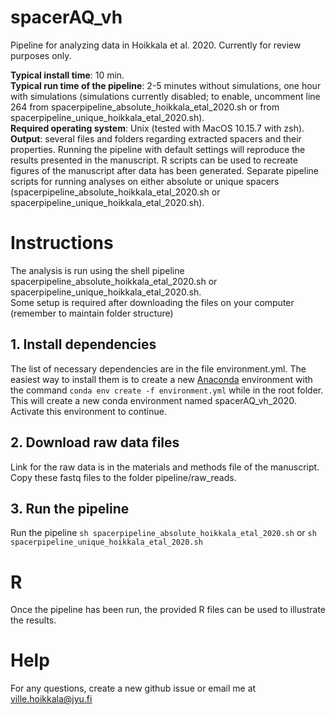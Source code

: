 # spacerAQ_vh
Pipeline for analyzing data in Hoikkala et al. 2020. Currently for review purposes only.

**Typical install time**: 10 min.  
**Typical run time of the pipeline**: 2-5 minutes without simulations, one hour with simulations (simulations currently disabled; to enable, uncomment line 264 from spacerpipeline_absolute_hoikkala_etal_2020.sh or from spacerpipeline_unique_hoikkala_etal_2020.sh).  
**Required operating system**: Unix (tested with MacOS 10.15.7 with zsh).  
**Output**: several files and folders regarding extracted spacers and their properties. Running the pipeline with default settings will reproduce the results presented in the manuscript. R scripts can be used to recreate figures of the manuscript after data has been generated. Separate pipeline scripts for running analyses on either absolute or unique spacers (spacerpipeline_absolute_hoikkala_etal_2020.sh or spacerpipeline_unique_hoikkala_etal_2020.sh).  

# Instructions
The analysis is run using the shell pipeline spacerpipeline_absolute_hoikkala_etal_2020.sh or spacerpipeline_unique_hoikkala_etal_2020.sh.  
Some setup is required after downloading the files on your computer (remember to maintain folder structure)

## 1. Install dependencies
The list of necessary dependencies are in the file environment.yml. The easiest way to install them is to create a new [Anaconda](https://www.anaconda.com/distribution/) environment with the command `conda env create -f environment.yml` while in the root folder. This will create a new conda environment named spacerAQ_vh_2020. Activate this environment to continue.

## 2. Download raw data files
Link for the raw data is in the materials and methods file of the manuscript. Copy these fastq files to the folder pipeline/raw_reads.

## 3. Run the pipeline
Run the pipeline `sh spacerpipeline_absolute_hoikkala_etal_2020.sh` or `sh spacerpipeline_unique_hoikkala_etal_2020.sh`

# R
Once the pipeline has been run, the provided R files can be used to illustrate the results.

# Help
For any questions, create a new github issue or email me at ville.hoikkala@jyu.fi

